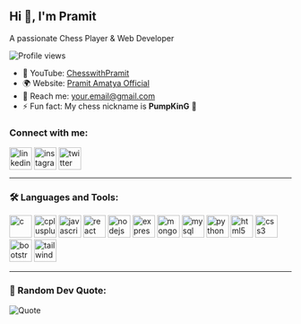 ## Hi 👋, I'm Pramit

A passionate Chess Player & Web Developer

![Profile views](https://komarev.com/ghpvc/?username=pumpking786&label=Profile%20views&color=0e75b6&style=flat)

- 🎥 YouTube: [ChesswithPramit](https://www.youtube.com/@ChesswithPramit)
- 🌍 Website: [Pramit Amatya Official](https://yourwebsite.com)  
- 📧 Reach me: your.email@gmail.com  
- ⚡ Fun fact: My chess nickname is **PumpKinG** 🎃  

### Connect with me:
<p align="left">
<a href="https://linkedin.com/in/yourlinkedin" target="blank"><img align="center" src="https://cdn.jsdelivr.net/gh/devicons/devicon/icons/linkedin/linkedin-original.svg" alt="linkedin" height="40" width="40" /></a>
<a href="https://instagram.com/yourinstagram" target="blank"><img align="center" src="https://cdn.jsdelivr.net/gh/devicons/devicon/icons/instagram/instagram-original.svg" alt="instagram" height="40" width="40" /></a>
<a href="https://twitter.com/yourtwitter" target="blank"><img align="center" src="https://cdn.jsdelivr.net/gh/devicons/devicon/icons/twitter/twitter-original.svg" alt="twitter" height="40" width="40" /></a>
</p>

---

### 🛠️ Languages and Tools:
<p align="left">
<img src="https://cdn.jsdelivr.net/gh/devicons/devicon/icons/c/c-original.svg" alt="c" width="40" height="40"/>
<img src="https://cdn.jsdelivr.net/gh/devicons/devicon/icons/cplusplus/cplusplus-original.svg" alt="cplusplus" width="40" height="40"/>
<img src="https://cdn.jsdelivr.net/gh/devicons/devicon/icons/javascript/javascript-original.svg" alt="javascript" width="40" height="40"/>
<img src="https://cdn.jsdelivr.net/gh/devicons/devicon/icons/react/react-original.svg" alt="react" width="40" height="40"/>
<img src="https://cdn.jsdelivr.net/gh/devicons/devicon/icons/nodejs/nodejs-original.svg" alt="nodejs" width="40" height="40"/>
<img src="https://cdn.jsdelivr.net/gh/devicons/devicon/icons/express/express-original.svg" alt="express" width="40" height="40"/>
<img src="https://cdn.jsdelivr.net/gh/devicons/devicon/icons/mongodb/mongodb-original.svg" alt="mongodb" width="40" height="40"/>
<img src="https://cdn.jsdelivr.net/gh/devicons/devicon/icons/mysql/mysql-original.svg" alt="mysql" width="40" height="40"/>
<img src="https://cdn.jsdelivr.net/gh/devicons/devicon/icons/python/python-original.svg" alt="python" width="40" height="40"/>
<img src="https://cdn.jsdelivr.net/gh/devicons/devicon/icons/html5/html5-original.svg" alt="html5" width="40" height="40"/>
<img src="https://cdn.jsdelivr.net/gh/devicons/devicon/icons/css3/css3-original.svg" alt="css3" width="40" height="40"/>
<img src="https://cdn.jsdelivr.net/gh/devicons/devicon/icons/bootstrap/bootstrap-original.svg" alt="bootstrap" width="40" height="40"/>
<img src="https://cdn.jsdelivr.net/gh/devicons/devicon/icons/tailwindcss/tailwindcss-original.svg" alt="tailwind" width="40" height="40"/>
</p>

---

### 📖 Random Dev Quote:
![Quote](https://quotes-github-readme.vercel.app/api?type=horizontal&theme=radical)
